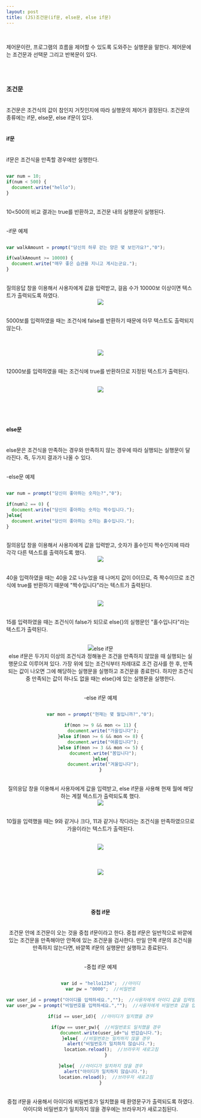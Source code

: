 ```yaml
---
layout: post
title: (JS)조건문(if문, else문, else if문)
---
```


<br>

제어문이란, 프로그램의 흐름을 제어할 수 있도록 도와주는 실행문을 말한다. 제어문에는 조건문과 선택문 그리고 반복문이 있다.

<br>
<br>

### 조건문
<br>
조건문은 조건식의 값이 참인지 거짓인지에 따라 실행문의 제어가 결정된다. 조건문의 종류에는 if문, else문, else if문이 있다.
<br>
<br>

#### if문
<br>
if문은 조건식을 만족할 경우에만 실행한다.
<br>

``` javascript

var num = 10;
if(num < 500) {
  document.write("hello");
}

```

<br>
10<500의 비교 결과는 true를 반환하고, 조건문 내의 실행문이 실행된다.

<br>
<br>

-if문 예제

``` javascript

var walkAmount = prompt("당신의 하루 걷는 양은 몇 보인가요?","0");

if(walkAmount >= 10000) {
  document.write("매우 좋은 습관을 지니고 계시는군요.");
}

```

<br>
질의응답 창을 이용해서 사용자에게 값을 입력받고, 걸음 수가 10000보 이상이면 텍스트가 출력되도록 하였다.

<br>
<center><img src="https://hyeyeong1011.github.io/img/if문예제.png"></center>
<br>

5000보를 입력하였을 때는 조건식에 false를 반환하기 때문에 아무 텍스트도 출력되지 않는다.

<br>
<br>
<center><img src="https://hyeyeong1011.github.io/img/if문예제2.png"></center>
<br>

12000보를 입력하였을 때는 조건식에 true를 반환하므로 지정된 텍스트가 출력된다.

<br>
<center><img src="https://hyeyeong1011.github.io/img/if문예제3.png"></center>
<br>

<br>
<br>
<br>

#### else문
<br>
else문은 조건식을 만족하는 경우와 만족하지 않는 경우에 따라 실행되는 실행문이 달라진다. 즉, 두가지 결과가 나올 수 있다.
<br>
<br>

-else문 예제

``` javascript

var num = prompt("당신이 좋아하는 숫자는?","0");

if(num%2 == 0) {
  document.write("당신이 좋아하는 숫자는 짝수입니다.");
}else{
  document.write("당신이 좋아하는 숫자는 홀수입니다.");
}

```

<br>
질의응답 창을 이용해서 사용자에게 값을 입력받고, 숫자가 홀수인지 짝수인지에 따라 각각 다른 텍스트를 출력하도록 했다.

<br>
<center><img src="https://hyeyeong1011.github.io/img/else문예제.png"></center>
<br>

40을 입력하였을 때는 40을 2로 나누었을 때 나머지 값이 0이므로, 즉 짝수이므로 조건식에 true를 반환하기 때문에 "짝수입니다"라는 텍스트가 출력된다. 

<br>
<center><img src="https://hyeyeong1011.github.io/img/else문예제2.png></center>
<br>
<br>


<br>
<center><img src="https://hyeyeong1011.github.io/img/else문예제4.png></center>
<br>


15를 입력하였을 때는 조건식이 false가 되므로 else{}의 실행문인 "홀수입니다"라는 텍스트가 출력된다.

<br>
<center><img src="https://hyeyeong1011.github.io/img/else문예제3.png></center>
<br>

<br>
<br>
<br>

#### else if문
<br>
else if문은 두가지 이상의 조건식과 정해놓은 조건을 만족하지 않았을 때 실행되는 실행문으로 이루어져 있다. 가장 위에 있는 조건식부터 차례대로 조건 검사를 한 후, 만족되는 값이 나오면 그에 해당하는 실행문을 실행하고 조건문을 종료한다.   
하지만 조건식 중 만족되는 값이 하나도 없을 때는 else{}에 있는 실행문을 실행한다.
<br>
<br>

-else if문 예제

``` javascript

var mon = prompt("현재는 몇 월입니까?","0");

if(mon >= 9 && mon <= 11) {
  document.write("가을입니다");
}else if(mon >= 6 && mon <= 8) {
  document.write("여름입니다");
}else if(mon >= 3 && mon <= 5) {
  document.write("봄입니다");
}else{
  document.write("겨울입니다");
}

```

<br>
질의응답 창을 이용해서 사용자에게 값을 입력받고, else if문을 사용해 현재 월에 해당하는 계절 텍스트가 출력되도록 했다.

<br>
<center><img src="https://hyeyeong1011.github.io/img/elseif문예제.png"></center>
<br>

10월을 입력했을 때는 9와 같거나 크다, 11과 같거나 작다라는 조건식을 만족하였으므로 가을이라는 텍스트가 출력된다.

<br>
<center><img src="https://hyeyeong1011.github.io/img/elseif문예제2.png"></center>
<br>
<br>

<br>
<center><img src="https://hyeyeong1011.github.io/img/elseif문예제3.png></center>
<br>

12월을 입력했을 때는 else if문의 조건식에 해당하지 않으므로 else{}안에 있는 실행문인 겨울이라는 텍스트가 출력된다.

<br>
<center><img src="https://hyeyeong1011.github.io/img/elseif문예제4.png></center>
<br>

<br>
<br>
<br>

#### 중첩 if문
<br>
조건문 안에 조건문이 오는 것을 중첩 if문이라고 한다.  
중첩 if문은 일반적으로 바깥에 있는 조건문을 만족해야만 안쪽에 있는 조건문을 검사한다.  
만일 안쪽 if문의 조건식을 만족하지 않는다면, 바깥쪽 if문의 실행문만 실행하고 종료된다.
<br>
<br>

-중첩 if문 예제

``` javascript

var id = "hello1234";  //아이디
var pw = "0000";  //비밀번호

var user_id = prompt("아이디를 입력하세요.","");  //사용자에게 아이디 값을 입력받음
var user_pw = prompt("비밀번호를 입력하세요.","");  //사용자에게 비밀번호 값을 입력받음 

if(id == user_id){  //아이디가 일치했을 경우

    if(pw == user_pw){  //비밀번호도 일치했을 경우
        document.write(user_id+"님 반갑습니다.");
    }else{  //비밀번호는 일치하지 않을 경우
        alert("비밀번호가 일치하지 않습니다.");
        location.reload();  //브라우저 새로고침
    }

}else{  //아이디가 일치하지 않을 경우
    alert("아이디가 일치하지 않습니다.");
    location.reload();  //브라우저 새로고침
}

```

<br>
중첩 if문을 사용해서 아이디와 비밀번호가 일치했을 때 환영문구가 출력되도록 하였다. 아이디와 비밀번호가 일치하지 않을 경우에는 브라우저가 새로고침된다.





<br>
